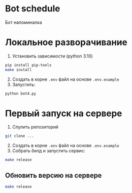 # Bot schedule
Бот напоминалка

# Локальное разворачивание 
1) Установить зависимости (python 3.10)
```bash
pip install pip-tools
make install
```
2) Cоздать в корне `.env` файл на основе `.env.example`
3) Запустить:
```bash
python bot4.py
```

# Первый запуск на сервере
1) Спулить репозиторий
```bash
git clone ...
```
2) Cоздать в корне `.env` файл на основе `.env.example`
4) Собрать билд и запустить сервис:
```bash
make release
```

## Обновить версию на сервере
```bash
make release
```